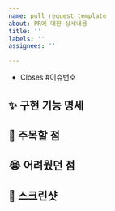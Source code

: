 ```yaml
---
name: pull_request_template
about: PR에 대한 상세내용
title: ''
labels: ''
assignees: ''

---
```


* Closes #이슈번호

## ✨ **구현 기능 명세**

## 🎁 **주목할 점**

## 😭 **어려웠던 점**

## 🌄 **스크린샷**
